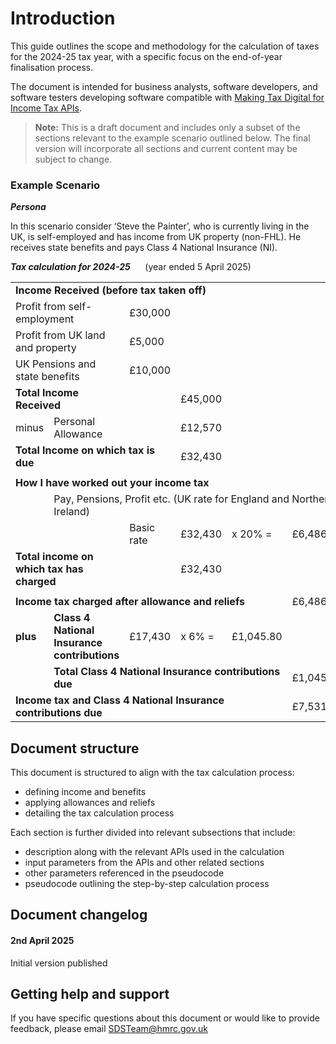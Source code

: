 # Introduction

This guide outlines the scope and methodology for the calculation of taxes for the 2024-25 tax year, with a specific focus on the end-of-year finalisation process.

The document is intended for business analysts, software developers, and software testers developing software compatible with [Making Tax Digital for Income Tax APIs](https://developer.service.hmrc.gov.uk/api-documentation/docs/api?docTypeFilters=API&categoryFilters=INCOME_TAX_MTD).

> **Note:** This is a draft document and includes only a subset of the sections relevant to the example scenario outlined below. The final version will incorporate all sections and current content may be subject to change.

### Example Scenario

**_Persona_**

In this scenario consider ‘Steve the Painter’, who is currently living in the UK, is self-employed and has income from UK property (non-FHL). He receives state benefits and pays Class 4 National Insurance (NI).

**_Tax calculation for 2024-25_**&nbsp;&nbsp;&nbsp;&nbsp;&nbsp;&nbsp;(year ended 5 April 2025)

<table>
    <tr>
        <td colspan="6"><b>Income Received (before tax taken off)</b></td>
    </tr>
    <tr>
        <td colspan="2">Profit from self-employment</td>
        <td>£30,000</td>
        <td></td>
        <td></td>
        <td></td>
    </tr>
    <tr>
        <td colspan="2">Profit from UK land and property</td>
        <td>£5,000</td>
        <td></td>
        <td></td>
        <td></td>
    </tr>
    <tr>
        <td colspan="2">UK Pensions and state benefits</td>
        <td>£10,000</td>
        <td></td>
        <td></td>
        <td></td>
    </tr>
    <tr>
        <td colspan="2"><b>Total Income Received</b></td>
        <td></td>
        <td>£45,000</td>
        <td></td>
        <td></td>
    </tr>
    <tr>
        <td>minus</td>
        <td>Personal Allowance</td>
        <td></td>
        <td>£12,570</td>
        <td></td>
        <td></td>
    </tr>
    <tr>
        <td colspan="3"><b>Total Income on which tax is due</b></td>
        <td>£32,430</td>
        <td></td>
        <td></td>
    </tr>
    <tr>
        <td></td>
        <td></td>
        <td></td>
        <td></td>
        <td></td>
        <td></td>
    </tr>
    <tr>
        <td colspan="6"><b>How I have worked out your income tax</b></td>
    </tr>
    <tr>
        <td></td>
        <td colspan="5">Pay, Pensions, Profit etc. (UK rate for England and Northern Ireland)</td>
    </tr>
    <tr>
        <td></td>
        <td></td>
        <td>Basic rate</td>
        <td>£32,430</td>
        <td>x 20% =</td>
        <td>£6,486.00</td>
    </tr>
    <tr>
        <td colspan="2"><b>Total income on which tax has charged</b></td>
        <td></td>
        <td>£32,430</td>
        <td></td>
        <td></td>
    </tr>
    <tr>
        <td></td>
        <td></td>
        <td></td>
        <td></td>
        <td></td>
        <td></td>
    </tr>
    <tr>
        <td colspan="5"><b>Income tax charged after allowance and reliefs</b></td>
        <td>£6,486.00</td>
    </tr>
    <tr>
        <td><b>plus</b></td>
        <td><b>Class 4 National Insurance contributions</b></td>
        <td>£17,430</td>
        <td>x 6% =</td>
        <td>£1,045.80</td>
        <td></td>
    </tr>
    <tr>
        <td></td>
        <td colspan="4"><b>Total Class 4 National Insurance contributions due</b></td>
        <td>£1,045.80</td>
    </tr>
    <tr>
        <td colspan="5"><b>Income tax and Class 4 National Insurance contributions due</b></td>
        <td>£7,531.80</td>
    </tr>
</table>

## Document structure

This document is structured to align with the tax calculation process:

- defining income and benefits
- applying allowances and reliefs
- detailing the tax calculation process

Each section is further divided into relevant subsections that include:

- description along with the relevant APIs used in the calculation
- input parameters from the APIs and other related sections
- other parameters referenced in the pseudocode
- pseudocode outlining the step-by-step calculation process

## Document changelog

#### 2nd April 2025 

Initial version published

## Getting help and support

If you have specific questions about this document or would like to provide feedback, please email [SDSTeam@hmrc.gov.uk](mailto:sdsteam@hmrc.gov.uk)